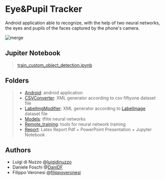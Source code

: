 # Eye&Pupil Tracker
Android application able to recognize, with the help of two neural networks, the eyes and pupils of the faces captured by the phone's camera.

![merge](https://github.com/DaniDF/sistemiDigitali2022/blob/master/Report/LatexPdf/img/latex/merge.jpg)



## Jupiter Notebook
> [train_custom_object_detection.ipynb](https://github.com/DaniDF/sistemiDigitali2022/blob/master/Report/train_custom_object_detection.ipynb)

## Folders

> + [Android][lk_andr]: android application
> + [CSVConverter][lk_csv]: XML generator according to csv fiftyone dataset file
> + [LabelImgModifier][lk_mod]:  XML generator according to [LabelImage](https://github.com/tzutalin/labelImg) dataset file
> + [Models][lk_tf]: tflite neural networks
> + [Remote_training][lk_rt]: tools for neural network training
> + [Report][lk_rp]: Latex Report Pdf + PowerPoint Presentation + Jupyter Notebook

[lk_andr]: https://github.com/luigidinuzzo/sistemiDigitali2022/tree/master/Android	"Android"
[lk_csv]: https://github.com/luigidinuzzo/sistemiDigitali2022/tree/master/CSVConverter "CSVConverter"
[lk_rt]: https://github.com/luigidinuzzo/sistemiDigitali2022/tree/master/Remote_training "Remote training"
[lk_rp]: https://github.com/DaniDF/sistemiDigitali2022/tree/master/Report "Report"
[lk_tf]: https://github.com/DaniDF/sistemiDigitali2022/tree/master/Models/tflite "Models"
[lk_mod]: https://github.com/DaniDF/sistemiDigitali2022/tree/master/LabelImgModifier/LabelImgModifier "LabelImgModifier"

## Authors

+ Luigi di Nuzzo @[luigidinuzzo](https://github.com/luigidinuzzo)
+ Daniele Foschi @[DaniDF](https://github.com/DaniDF)
+ Filippo Veronesi @[filippoveronesi](https://github.com/filippoveronesi)
